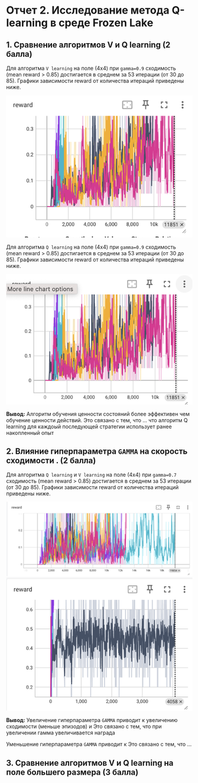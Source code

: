 # Отчет 2. Исследование метода Q-learning в среде Frozen Lake 

## 1. Сравнение алгоритмов V и Q learning (2 балла)
Для алгоритма `V learning` на поле (4х4) при `gamma=0.9` сходимость (mean reward > 0.85) достигается в среднем за 53 итерации (от 30 до 85). 
Графики зависимости reward от количества итераций приведены ниже. 

![alt text](v9.png)

Для алгоритма `Q learning` на поле (4х4) при `gamma=0.9` сходимость (mean reward > 0.85) достигается в среднем за 53 итерации (от 30 до 85). 
Графики зависимости reward от количества итераций приведены ниже. 

![alt text](q9.png)

**Вывод:** Алгоритм обучения ценности состояний более эффективен чем обучение ценности действий. Это связано с тем, что ... 
 что алгоритм Q learning для каждоый последующей стратегии использует ранее накопленный опыт


## 2. Влияние гиперпараметра `GAMMA` на скорость сходимости . (2 балла)

Для алгоритма `Q learning` и  `V learning` на поле (4х4) при `gamma=0.7` сходимость (mean reward > 0.85) достигается в среднем за 53 итерации (от 30 до 85). 
Графики зависимости reward от количества итераций приведены ниже. 

![alt text](q7.png)
![alt text](v7.png)

**Вывод:** Увеличение гиперпараметра `GAMMA` приводит к увеличению сходимости (меньше эпизодов) и Это связано с тем, что при увеличении гамма увеличивается награда 

Уменьшение гиперпараметра `GAMMA` приводит к  Это связано с тем, что ... 

## 3. Сравнение алгоритмов V и Q learning на поле большего размера (3 балла)
